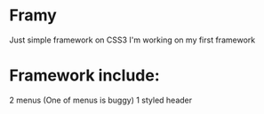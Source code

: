 # Framy
Just simple framework on CSS3
I'm working on my first framework
# Framework include:
2 menus (One of menus is buggy)
1 styled header


